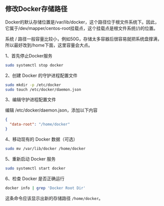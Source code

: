 ## 修改Docker存储路径

Docker的默认存储位置是/var/lib/docker，这个路径位于根文件系统下。因此，它属于/dev/mapper/centos-root挂载点，这个挂载点是根文件系统(/)的位置。

系统 / 路径一般容量比较小，例如50G，存储太多容器后很容易就把系统盘撑满，所以最好改到/home下面，这里容量会大点。

1、首先停止Docker服务

```bash
sudo systemctl stop docker
```

2、创建 Docker 的守护进程配置文件

```bash
sudo mkdir -p /etc/docker
sudo touch /etc/docker/daemon.json
```

3、编辑守护进程配置文件

编辑 /etc/docker/daemon.json，添加以下内容

```json
{
  "data-root": "/home/docker"
}
```

4、移动现有的 Docker 数据（可选）

```bash
sudo mv /var/lib/docker /home/docker
```

5、重新启动 Docker 服务

```bash
sudo systemctl start docker
```

6、检查 Docker 是否正确运行

```bash
docker info | grep 'Docker Root Dir'
```

这条命令应该显示出新的存储路径 `/home/docker`。
